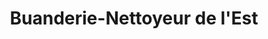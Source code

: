 ---
title: "Buanderie-Nettoyeur de l'Est"
url: /amqui/buanderie-nettoyeur-de-lest/
shop: Wäscherei
---